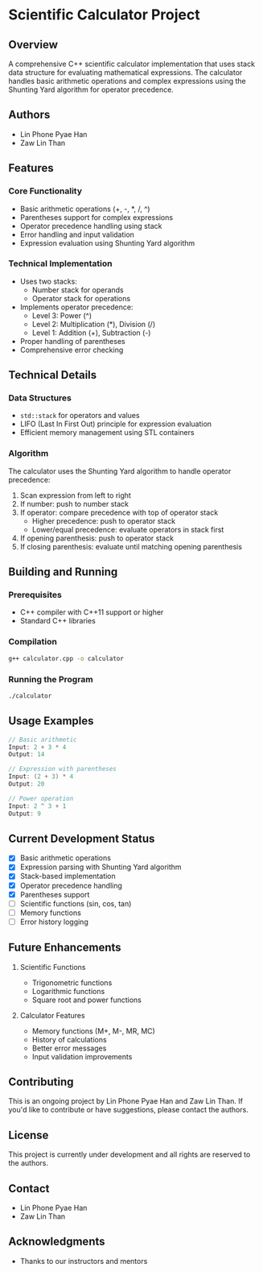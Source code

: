 # Scientific Calculator Project

## Overview
A comprehensive C++ scientific calculator implementation that uses stack data structure for evaluating mathematical expressions. The calculator handles basic arithmetic operations and complex expressions using the Shunting Yard algorithm for operator precedence.

## Authors
- Lin Phone Pyae Han
- Zaw Lin Than

## Features

### Core Functionality
- Basic arithmetic operations (+, -, *, /, ^)
- Parentheses support for complex expressions
- Operator precedence handling using stack
- Error handling and input validation
- Expression evaluation using Shunting Yard algorithm

### Technical Implementation
- Uses two stacks:
    - Number stack for operands
    - Operator stack for operations
- Implements operator precedence:
    - Level 3: Power (^)
    - Level 2: Multiplication (*), Division (/)
    - Level 1: Addition (+), Subtraction (-)
- Proper handling of parentheses
- Comprehensive error checking

## Technical Details

### Data Structures
- `std::stack` for operators and values
- LIFO (Last In First Out) principle for expression evaluation
- Efficient memory management using STL containers

### Algorithm
The calculator uses the Shunting Yard algorithm to handle operator precedence:
1. Scan expression from left to right
2. If number: push to number stack
3. If operator: compare precedence with top of operator stack
    - Higher precedence: push to operator stack
    - Lower/equal precedence: evaluate operators in stack first
4. If opening parenthesis: push to operator stack
5. If closing parenthesis: evaluate until matching opening parenthesis

## Building and Running

### Prerequisites
- C++ compiler with C++11 support or higher
- Standard C++ libraries

### Compilation
```bash
g++ calculator.cpp -o calculator
```

### Running the Program
```bash
./calculator
```

## Usage Examples
```cpp
// Basic arithmetic
Input: 2 + 3 * 4
Output: 14

// Expression with parentheses
Input: (2 + 3) * 4
Output: 20

// Power operation
Input: 2 ^ 3 + 1
Output: 9
```

## Current Development Status
- [x] Basic arithmetic operations
- [x] Expression parsing with Shunting Yard algorithm
- [x] Stack-based implementation
- [x] Operator precedence handling
- [x] Parentheses support
- [ ] Scientific functions (sin, cos, tan)
- [ ] Memory functions
- [ ] Error history logging

## Future Enhancements
1. Scientific Functions
    - Trigonometric functions
    - Logarithmic functions
    - Square root and power functions

2. Calculator Features
    - Memory functions (M+, M-, MR, MC)
    - History of calculations
    - Better error messages
    - Input validation improvements

## Contributing
This is an ongoing project by Lin Phone Pyae Han and Zaw Lin Than. If you'd like to contribute or have suggestions, please contact the authors.

## License
This project is currently under development and all rights are reserved to the authors.

## Contact
- Lin Phone Pyae Han
- Zaw Lin Than

## Acknowledgments
- Thanks to our instructors and mentors